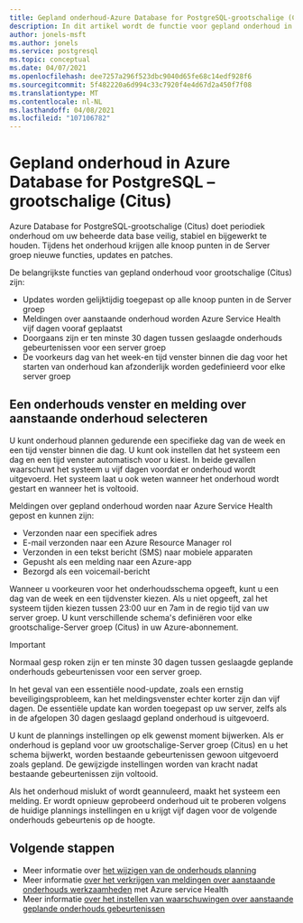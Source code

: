 ```yaml
---
title: Gepland onderhoud-Azure Database for PostgreSQL-grootschalige (Citus)
description: In dit artikel wordt de functie voor gepland onderhoud in Azure Database for PostgreSQL-grootschalige (Citus) beschreven.
author: jonels-msft
ms.author: jonels
ms.service: postgresql
ms.topic: conceptual
ms.date: 04/07/2021
ms.openlocfilehash: dee7257a296f523dbc9040d65fe68c14edf928f6
ms.sourcegitcommit: 5f482220a6d994c33c7920f4e4d67d2a450f7f08
ms.translationtype: MT
ms.contentlocale: nl-NL
ms.lasthandoff: 04/08/2021
ms.locfileid: "107106782"
---
```

# <a name="scheduled-maintenance-in-azure-database-for-postgresql--hyperscale-citus"></a>Gepland onderhoud in Azure Database for PostgreSQL – grootschalige (Citus)

Azure Database for PostgreSQL-grootschalige (Citus) doet periodiek onderhoud om uw beheerde data base veilig, stabiel en bijgewerkt te houden.  Tijdens het onderhoud krijgen alle knoop punten in de Server groep nieuwe functies, updates en patches.

De belangrijkste functies van gepland onderhoud voor grootschalige (Citus) zijn:

* Updates worden gelijktijdig toegepast op alle knoop punten in de Server groep
* Meldingen over aanstaande onderhoud worden Azure Service Health vijf dagen vooraf geplaatst
* Doorgaans zijn er ten minste 30 dagen tussen geslaagde onderhouds gebeurtenissen voor een server groep
* De voorkeurs dag van het week-en tijd venster binnen die dag voor het starten van onderhoud kan afzonderlijk worden gedefinieerd voor elke server groep

## <a name="selecting-a-maintenance-window-and-notification-about-upcoming-maintenance"></a>Een onderhouds venster en melding over aanstaande onderhoud selecteren

U kunt onderhoud plannen gedurende een specifieke dag van de week en een tijd venster binnen die dag. U kunt ook instellen dat het systeem een dag en een tijd venster automatisch voor u kiest. In beide gevallen waarschuwt het systeem u vijf dagen voordat er onderhoud wordt uitgevoerd. Het systeem laat u ook weten wanneer het onderhoud wordt gestart en wanneer het is voltooid.

Meldingen over gepland onderhoud worden naar Azure Service Health gepost en kunnen zijn:

* Verzonden naar een specifiek adres
* E-mail verzonden naar een Azure Resource Manager rol
* Verzonden in een tekst bericht (SMS) naar mobiele apparaten
* Gepusht als een melding naar een Azure-app
* Bezorgd als een voicemail-bericht

Wanneer u voorkeuren voor het onderhoudsschema opgeeft, kunt u een dag van de week en een tijdvenster kiezen. Als u niet opgeeft, zal het systeem tijden kiezen tussen 23:00 uur en 7am in de regio tijd van uw server groep. U kunt verschillende schema's definiëren voor elke grootschalige-Server groep (Citus) in uw Azure-abonnement.

> [!IMPORTANT]
> Normaal gesp roken zijn er ten minste 30 dagen tussen geslaagde geplande onderhouds gebeurtenissen voor een server groep.
>
> In het geval van een essentiële nood-update, zoals een ernstig beveiligingsprobleem, kan het meldingsvenster echter korter zijn dan vijf dagen. De essentiële update kan worden toegepast op uw server, zelfs als in de afgelopen 30 dagen geslaagd gepland onderhoud is uitgevoerd.

U kunt de plannings instellingen op elk gewenst moment bijwerken. Als er onderhoud is gepland voor uw grootschalige-Server groep (Citus) en u het schema bijwerkt, worden bestaande gebeurtenissen gewoon uitgevoerd zoals gepland. De gewijzigde instellingen worden van kracht nadat bestaande gebeurtenissen zijn voltooid.

Als het onderhoud mislukt of wordt geannuleerd, maakt het systeem een melding.
Er wordt opnieuw geprobeerd onderhoud uit te proberen volgens de huidige plannings instellingen en u krijgt vijf dagen voor de volgende onderhouds gebeurtenis op de hoogte.

## <a name="next-steps"></a>Volgende stappen

* Meer informatie over [het wijzigen van de onderhouds planning](howto-hyperscale-maintenance.md)
* Meer informatie [over het verkrijgen van meldingen over aanstaande onderhouds werkzaamheden](../service-health/service-notifications.md) met Azure service Health
* Meer informatie [over het instellen van waarschuwingen over aanstaande geplande onderhouds gebeurtenissen](../service-health/resource-health-alert-monitor-guide.md)
